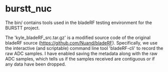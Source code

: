 # burstt_nuc

The bin/ contains tools used in the bladeRF testing environment for the BURSTT project.

The 'kyle_bladeRF_src.tar.gz' is a modified source code of the original bladeRF source (https://github.com/Nuand/bladeRF). Specifically, we use the interactive (and scriptable) command line tool 'bladeRF-cli' to record the raw ADC samples. I have enabled saving the metadata along with the raw ADC samples, which tells us if the samples received are contiguous or if any data have been dropped.
